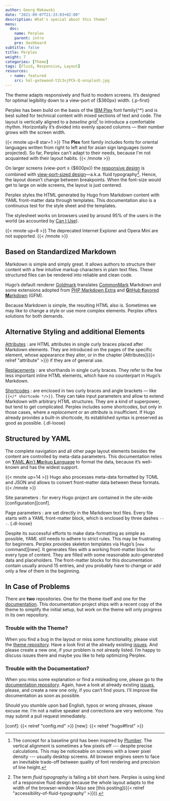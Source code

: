 ```yaml
---
author: Georg Makowski
date: "2021-09-07T21:33:03+02:00"
description: What's special about this theme?
menu:
  doc:
    name: Perplex
    parent: intro
    pre: dashboard
subtitle: false
title: Perplex
weight: 7
categories: [Theme]
tags: [Fluid, Responsive, Layout]
resources:
  - name: featured
    src: hal-gatewood-tZc3vjPCk-Q-unsplash.jpg
---
```


The theme adapts responsively and fluid to modern screens. It’s designed for optimal legibility down to a view-port of {$360px} width.
{.p-first} <!--more-->

Perplex has been build on the basis of the [IBM Plex][plex] font family{^\*} and is best suited for technical content with mixed sections of text and code. The layout is vertically aligned to a _baseline grid_[^1] to introduce a comfortable rhythm. Horizontally it’s divided into evenly spaced columns — their number grows with the screen width.

{{< mnote up=8 star=1 >}}
The **Plex** font family includes fonts for oriental languages written from right to left and for asian sign languages (some projected). So far, Perplex can't adapt to their needs, because I'm not acquainted with their layout habits.
{{< /mnote >}}

On larger screens (view-port &ge; {$600px}) the [responsive design][rd] is combined with [view-port-sized design][ptres]—a.k.a. fluid typography[^2]. Hence, the layout doesn’t change between breakpoints. When the font-size would get to large on wide screens, the layout is just centered.

Perplex styles the HTML generated by Hugo from Markdown content with YAML front-matter data through templates. This documentation also is a continuous test for the style sheet and the templates.

The stylesheet works on browsers used by around 95\% of the users in the world (as accounted by [Can I Use](https://caniuse.com)).

{{< mnote up=8 >}}
The deprecated Internet Explorer and Opera Mini are not supported.
{{< /mnote >}}

## Based on Standardized Markdown

Markdown is simple and simply great. It allows authors to structure their content with a few intuitive markup characters in plain text files. These structured files can be rendered into reliable and clean code.

Hugo’s default renderer [Goldmark][gmark] translates [CommonMark][cmark] Markdown and some extensions adopted from [PHP Markdown Extra][phpmex] and [**G**itHub **f**lavored **M**arkdown][gfmspec] (GFM).

Because Markdown is simple, the resulting HTML also is. Sometimes we may like to change a style or use more complex elements. Perplex offers solutions for both demands.

## Alternative Styling and additional Elements

[Attributes](/doc/attribute)
: are HTML attributes in single curly braces placed after Markdown elements. They are introduced on the pages of the specific element, whose appearance they alter, or in the chapter [Attributes]({{< relref "attribute" >}}) if they are of general use.

[Replacements](/doc/replace)
: are shorthands in single curly braces. They refer to the few less important inline HTML elements, which have no counterpart in Hugo’s Markdown.

[Shortcodes](/doc/shortcode)
: are enclosed in two curly braces and angle brackets — like `{{</* shortcode */>}}`. They can take input parameters and allow to extend Markdown with arbitrary HTML structures. They are a kind of superpower, but tend to get complicated. Perplex includes some shortcodes, but only in those cases, where a _replacement_ or an _attribute_ is insufficient. If Hugo already provides a built-in shortcode, its established syntax is preserved as good as possible.
{.dl-loose}

## Structured by YAML

The complete navigation and all other page layout elements besides the content are controlled by meta-data parameters. This documentation relies on [**Y**AML **A**in’t **M**arkup **L**anguage](https://yaml.org) to format the data, because it’s well-known and has the widest support.

{{< mnote up=14 >}}
Hugo also processes meta-data formatted by TOML and JSON and allows to convert front-matter data between these formats.
{{< /mnote >}}

Site parameters
: for every Hugo project are contained in the site-wide [configuration][conf].

Page parameters
: are set directly in the Markdown text files. Every file starts with a YAML front-matter block, which is enclosed by three dashes `---`.
{.dl-loose}

Despite its successful efforts to make data-formatting as simple as possible, _YAML_ still needs to adhere to strict rules. This may be frustrating for beginners. Perplex provides skeleton templates via Hugo’s [`new` command][new]. It generates files with a working front-matter block for every type of content. They are filled with some reasonable auto-generated data and placeholders. The front-matter blocks for this documentation contain usually around 15 entries, and you probably have to change or add only a few of them in the beginning.

## In Case of Problems

There are **two** repositories. One for the theme itself and one for the [documentation][doc]. This documentation project ships with a recent copy of the theme to simplify the initial setup, but work on the theme will only progress in its own repository.

### Trouble with the Theme?

When you find a bug in the layout or miss some functionality, please visit the [theme repository][theme]. Have a look first at the already existing [issues][issue]. And please create a new one, if your problem is not already listed. I’m happy to discuss issues there and maybe you like to help optimizing Perplex.

### Trouble with the Documentation?

When you miss some explanation or find a misleading one, please go to the [documentation repository][doc]. Again, have a look at already existing [issues][docissue], please, and create a new one only, if you can’t find yours. I’ll improve the documentation as soon as possible.

Should you stumble upon bad English, typos or wrong phrases, please excuse me. I’m not a native speaker and corrections are very welcome. You may submit a pull request immediately.  

[^1]: The concept for a baseline grid has been inspired by [Plumber][plumber]. The vertical alignment is sometimes a few pixels off --- despite precise calculations. This may be noticeable on screens with a lower pixel density --- usually desktop screens. All browser engines seem to face an inevitable trade-off between quality of font rendering and precision of line height.

[^2]: The term _fluid typography_ is falling a bit short here. Perplex is using kind of a responsive fluid design because the whole layout adapts to the width of the browser-window (Also see [this posting]({{< relref "accessibility-of-fluid-typography" >}})).

[plumber]: https://jamonserrano.github.io/plumber-sass/
[plex]: https://ibm.com/plex
[rd]: https://alistapart.com/article/responsive-web-design/
[ptres]: https://practicaltypography.com/responsive-web-design.html
[theme]: https://github.com/bowman2001/perplex
[issue]: https://github.com/bowman2001/perplex/issues
[doc]: https://github.com/bowman2001/perplexdoc
[docissue]: https://github.com/bowman2001/perplexdoc/issues
[cmark]: https://commonmark.org "CommonMark project site"
[gmark]: https://github.com/yuin/goldmark "Goldmark repository"
[phpmex]: https://michelf.ca/projects/php-markdown/extra/ "PHP Markdown Extra site"
[gfmspec]: https://github.github.com/gfm "GitHub Flavored Markdown Specification"
[conf]: {{< relref "config.md" >}}
[new]: {{< relref "hugo#first" >}}
